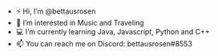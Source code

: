 - ⚡ Hi, I’m @bettausrosen
- 💫 I’m interested in Music and Traveling
- 💻 I’m currently learning Java, Javascript, Python and C++
- 📫 You can reach me on Discord: bettausrosen#8553

<!---
bettausrosen/bettausrosen is a ✨ special ✨ repository because its `README.md` (this file) appears on your GitHub profile.
You can click the Preview link to take a look at your changes.
--->
